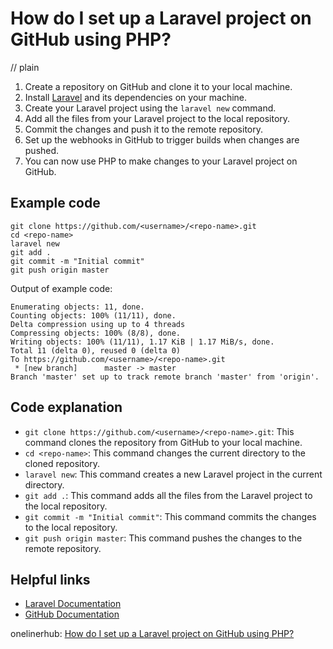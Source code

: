 # How do I set up a Laravel project on GitHub using PHP?
// plain

1. Create a repository on GitHub and clone it to your local machine.
2. Install [Laravel](https://laravel.com/docs/7.x/installation) and its dependencies on your machine.
3. Create your Laravel project using the `laravel new` command.
4. Add all the files from your Laravel project to the local repository.
5. Commit the changes and push it to the remote repository.
6. Set up the webhooks in GitHub to trigger builds when changes are pushed.
7. You can now use PHP to make changes to your Laravel project on GitHub.

## Example code

```
git clone https://github.com/<username>/<repo-name>.git
cd <repo-name>
laravel new
git add .
git commit -m "Initial commit"
git push origin master
```

Output of example code:
```
Enumerating objects: 11, done.
Counting objects: 100% (11/11), done.
Delta compression using up to 4 threads
Compressing objects: 100% (8/8), done.
Writing objects: 100% (11/11), 1.17 KiB | 1.17 MiB/s, done.
Total 11 (delta 0), reused 0 (delta 0)
To https://github.com/<username>/<repo-name>.git
 * [new branch]      master -> master
Branch 'master' set up to track remote branch 'master' from 'origin'.
```

## Code explanation

- `git clone https://github.com/<username>/<repo-name>.git`: This command clones the repository from GitHub to your local machine.
- `cd <repo-name>`: This command changes the current directory to the cloned repository.
- `laravel new`: This command creates a new Laravel project in the current directory.
- `git add .`: This command adds all the files from the Laravel project to the local repository.
- `git commit -m "Initial commit"`: This command commits the changes to the local repository.
- `git push origin master`: This command pushes the changes to the remote repository.

## Helpful links
- [Laravel Documentation](https://laravel.com/docs/7.x/installation)
- [GitHub Documentation](https://docs.github.com/)

onelinerhub: [How do I set up a Laravel project on GitHub using PHP?](https://onelinerhub.com/php-laravel/how-do-i-set-up-a-laravel-project-on-github-using-php)